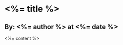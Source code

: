 <%= title %>
============

By: <%= author %> at <%= date %>
--------------------------------

<%= content %>